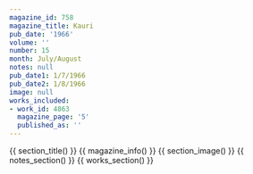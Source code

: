 ```yaml
---
magazine_id: 758
magazine_title: Kauri
pub_date: '1966'
volume: ''
number: 15
month: July/August
notes: null
pub_date1: 1/7/1966
pub_date2: 1/8/1966
image: null
works_included:
- work_id: 4863
  magazine_page: '5'
  published_as: ''
---
```


{{ section_title() }}
{{ magazine_info() }}
{{ section_image() }}
{{ notes_section() }}
{{ works_section() }}
